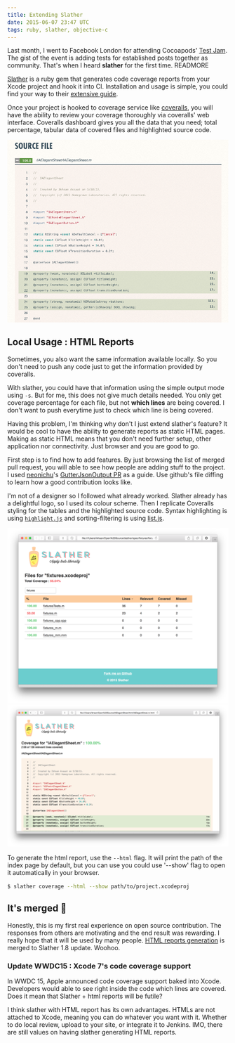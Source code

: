 ```yaml
---
title: Extending Slather
date: 2015-06-07 23:47 UTC
tags: ruby, slather, objective-c
---
```


Last month, I went to Facebook London for attending Cocoapods' [Test Jam](http://blog.cocoapods.org/Test-Jammin/). The gist of the event is adding tests for established posts together as community. That's when I heard **slather** for the first time. READMORE

[Slather](https://github.com/venmo/slather) is a ruby gem that generates code coverage reports from your Xcode project and hook it into CI. Installation and usage is simple, you could find your way to their [extensive guide](https://github.com/venmo/slather#installation).

Once your project is hooked to coverage service like [coveralls](https://coveralls.io), you will have the ability to review your coverage thoroughly via coveralls' web interface. Coveralls dashboard gives you all the data that you need; total percentage, tabular data of covered files and highlighted source code.

![Coveralls Report Table](blog/2015-06-07-extending-slather/coveralls_1.png)

## Local Usage : HTML Reports

Sometimes, you also want the same information available locally. So you don't need to push any code just to get the information provided by coveralls.

With slather, you could have that information using the simple output mode using `-s`. But for me, this does not give much details needed. You only get coverage percentage for each file, but not __which lines__ are being covered. I don't want to push everytime just to check which line is being covered.

Having this problem, I'm thinking why don't I just extend slather's feature? It would be cool to have the ability to generate reports as static HTML pages. Making as static HTML means that you don't need further setup, other application nor connectivity. Just browser and you are good to go.

First step is to find how to add features. By just browsing the list of merged pull request, you will able to see how people are adding stuff to the project. I used [neonichu](https://github.com/neonichu)'s [GutterJsonOutput PR](https://github.com/venmo/slather/pull/24/files?diff=split) as a guide. Use github's file diffing to learn how a good contribution looks like.

I'm not of a designer so I followed what already worked. Slather already has a delightful logo, so I used its colour scheme. Then I replicate Coveralls styling for the tables and the highlighted source code. Syntax highlighting is using [`highlight.js`](https://highlightjs.org/) and sorting-filtering is using [list.js](http://www.listjs.com/).

![Coveralls Report Table](blog/2015-06-07-extending-slather/slather_html_1.png)
![Coveralls Line Coverage](blog/2015-06-07-extending-slather/slather_html_2.png)

To generate the html report, use the `--html` flag. It will print the path of the index page by default, but you can use you could use '--show' flag to open it automatically in your browser.

```sh
$ slather coverage --html --show path/to/project.xcodeproj
```

## It's merged 🎉

Honestly, this is my first real experience on open source contribution. The responses from others are motivating and the end result was rewarding. I really hope that it will be used by many people. [HTML reports generation](https://github.com/venmo/slather/pull/76) is merged to Slather 1.8 update. Woohoo.

### Update WWDC15 : Xcode 7's code coverage support

In WWDC 15, Apple announced code coverage support baked into Xcode. Developers would able to see right inside the code which lines are covered. Does it mean that Slather + html reports will be futile?

I think slather with HTML report has its own advantages. HTMLs are not attached to Xcode, meaning you can do whatever you want with it. Whether to do local review, upload to your site, or integrate it to Jenkins. IMO, there are still values on having slather generating HTML reports.
